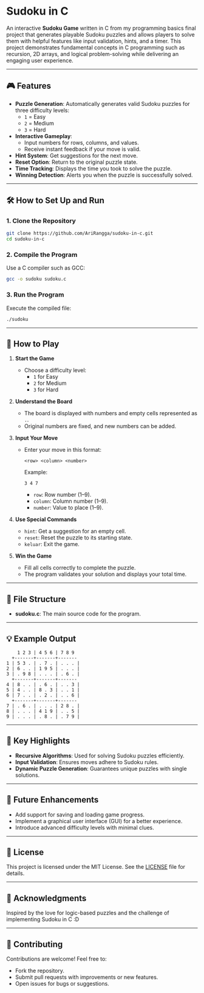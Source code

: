 # Sudoku in C  

An interactive **Sudoku Game** written in C from my programming basics final project that generates playable Sudoku puzzles and allows players to solve them with helpful features like input validation, hints, and a timer. This project demonstrates fundamental concepts in C programming such as recursion, 2D arrays, and logical problem-solving while delivering an engaging user experience.  

---

## 🎮 Features  
- **Puzzle Generation**: Automatically generates valid Sudoku puzzles for three difficulty levels:  
  - `1` = Easy  
  - `2` = Medium  
  - `3` = Hard  
- **Interactive Gameplay**:  
  - Input numbers for rows, columns, and values.  
  - Receive instant feedback if your move is valid.  
- **Hint System**: Get suggestions for the next move.  
- **Reset Option**: Return to the original puzzle state.  
- **Time Tracking**: Displays the time you took to solve the puzzle.  
- **Winning Detection**: Alerts you when the puzzle is successfully solved.  

---

## 🛠️ How to Set Up and Run  

### 1. Clone the Repository  
```bash
git clone https://github.com/AriRangga/sudoku-in-c.git  
cd sudoku-in-c  
```  

### 2. Compile the Program  
Use a C compiler such as GCC:  
```bash  
gcc -o sudoku sudoku.c  
```  

### 3. Run the Program  
Execute the compiled file:  
```bash  
./sudoku  
```  

---

## 📖 How to Play  
1. **Start the Game**  
   - Choose a difficulty level:  
     - `1` for Easy  
     - `2` for Medium  
     - `3` for Hard  
2. **Understand the Board**  
   - The board is displayed with numbers and empty cells represented as `.`.  
   - Original numbers are fixed, and new numbers can be added.  

3. **Input Your Move**  
   - Enter your move in this format:  
     ```
     <row> <column> <number>
     ```  
     Example:  
     ```
     3 4 7
     ```  
     - `row`: Row number (1–9).  
     - `column`: Column number (1–9).  
     - `number`: Value to place (1–9).  

4. **Use Special Commands**  
   - `hint`: Get a suggestion for an empty cell.  
   - `reset`: Reset the puzzle to its starting state.  
   - `keluar`: Exit the game.  

5. **Win the Game**  
   - Fill all cells correctly to complete the puzzle.  
   - The program validates your solution and displays your total time.  

---

## 📂 File Structure  
- **sudoku.c**: The main source code for the program.  

---

## 💡 Example Output  

```
    1 2 3 | 4 5 6 | 7 8 9  
  +-------+-------+-------  
1 | 5 3 . | . 7 . | . . . |  
2 | 6 . . | 1 9 5 | . . . |  
3 | . 9 8 | . . . | . 6 . |  
  +-------+-------+-------  
4 | 8 . . | . 6 . | . . 3 |  
5 | 4 . . | 8 . 3 | . . 1 |  
6 | 7 . . | . 2 . | . . 6 |  
  +-------+-------+-------  
7 | . 6 . | . . . | 2 8 . |  
8 | . . . | 4 1 9 | . . 5 |  
9 | . . . | . 8 . | . 7 9 |  
```

---

## 🌟 Key Highlights  
- **Recursive Algorithms**: Used for solving Sudoku puzzles efficiently.  
- **Input Validation**: Ensures moves adhere to Sudoku rules.  
- **Dynamic Puzzle Generation**: Guarantees unique puzzles with single solutions.  

---

## 🚀 Future Enhancements  
- Add support for saving and loading game progress.  
- Implement a graphical user interface (GUI) for a better experience.  
- Introduce advanced difficulty levels with minimal clues.  

---

## 📜 License  
This project is licensed under the MIT License. See the [LICENSE](LICENSE) file for details.  

---

## 🙌 Acknowledgments  
Inspired by the love for logic-based puzzles and the challenge of implementing Sudoku in C :D 

---

## 🤝 Contributing  
Contributions are welcome! Feel free to:  
- Fork the repository.  
- Submit pull requests with improvements or new features.  
- Open issues for bugs or suggestions. 
